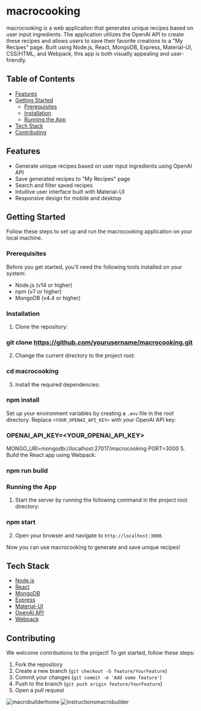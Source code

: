 # macrocooking

macrocooking is a web application that generates unique recipes based on user input ingredients. The application utilizes the OpenAI API to create these recipes and allows users to save their favorite creations to a "My Recipes" page. Built using Node.js, React, MongoDB, Express, Material-UI, CSS/HTML, and Webpack, this app is both visually appealing and user-friendly.

## Table of Contents

- [Features](#features)
- [Getting Started](#getting-started)
  - [Prerequisites](#prerequisites)
  - [Installation](#installation)
  - [Running the App](#running-the-app)
- [Tech Stack](#tech-stack)
- [Contributing](#contributing)

## Features

- Generate unique recipes based on user input ingredients using OpenAI API
- Save generated recipes to "My Recipes" page
- Search and filter saved recipes
- Intuitive user interface built with Material-UI
- Responsive design for mobile and desktop

## Getting Started

Follow these steps to set up and run the macrocooking application on your local machine.

### Prerequisites

Before you get started, you'll need the following tools installed on your system:

- Node.js (v14 or higher)
- npm (v7 or higher)
- MongoDB (v4.4 or higher)

### Installation

1. Clone the repository:
### git clone https://github.com/yourusername/macrocooking.git
2. Change the current directory to the project root:
### cd macrocooking
3. Install the required dependencies:
 ### npm install
 Set up your environment variables by creating a `.env` file in the root directory. Replace `<YOUR_OPENAI_API_KEY>` with your OpenAI API key:
### OPENAI_API_KEY=<YOUR_OPENAI_API_KEY>
MONGO_URI=mongodb://localhost:27017/macrocooking
PORT=3000
5. Build the React app using Webpack:
### npm run build

### Running the App

1. Start the server by running the following command in the project root directory:
### npm start
2. Open your browser and navigate to `http://localhost:3000`.

Now you can use macrocooking to generate and save unique recipes!

## Tech Stack

- [Node.js](https://nodejs.org/)
- [React](https://reactjs.org/)
- [MongoDB](https://www.mongodb.com/)
- [Express](https://expressjs.com/)
- [Material-UI](https://mui.com/)
- [OpenAI API](https://beta.openai.com/)
- [Webpack](https://webpack.js.org/)

## Contributing

We welcome contributions to the project! To get started, follow these steps:

1. Fork the repository
2. Create a new branch (`git checkout -b feature/YourFeature`)
3. Commit your changes (`git commit -m 'Add some feature'`)
4. Push to the branch (`git push origin feature/YourFeature`)
5. Open a pull request


![macrobuilderhome](https://github.com/user-attachments/assets/0b0f03a6-be1b-4dfc-b4a9-4f8b59598ad4)
![instructionsmacrobuilder](https://github.com/user-attachments/assets/e3a265da-45b3-4291-847c-b9109d5b2a6b)


